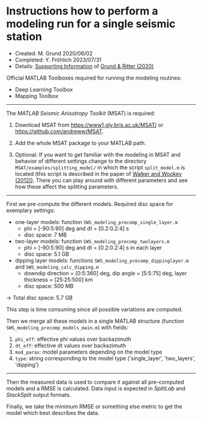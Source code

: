 # Instructions how to perform a modeling run for a single seismic station

- Created: M. Grund 2020/06/02
- Completed: Y. Fröhlich 2023/07/31
- Details: [Supporting Information](https://academic.oup.com/gji/article/223/3/1525/5893297#supplementary-data) of [Grund & Ritter (2020)](https://doi.org/10.1093/gji/ggaa388)

Official MATLAB Toolboxes required for running the modeling routines:

- Deep Learning Toolbox
- Mapping Toolbox

--------------------------------------------------------------------------------------

The _MATLAB Seismic Anisotropy Toolkit_ (MSAT) is required:

1) Download MSAT from https://www1.gly.bris.ac.uk/MSAT/ or https://github.com/andreww/MSAT.

2) Add the whole MSAT package to your MATLAB path.

3) Optional: If you want to get familiar with the modeling in MSAT and behavior
   of different settings change to the directory `MSAT/examples/splitting_model/`
   in which the script `split_model.m` is located (this script is described in the
   paper of [Walker and Wookey (2012))](https://doi.org/10.1016/j.cageo.2012.05.031).
   There you can play around with different parameters and see how these affect the
   splitting parameters.

--------------------------------------------------------------------------------------

First we pre-compute the different models. Required disc space for exemplary settings:

- one-layer models: function `SWS_modeling_precomp_single_layer.m`
  - phi = [-90:5:90] deg and dt = [0.2:0.2:4] s
  - disc space: 7 MB
- two-layer models: function `SWS_modeling_precomp_twolayers.m`
  - phi = [-90:5:90] deg and dt = [0.2:0.2:4] s in each layer
  - disc space: 5.1 GB
- dipping layer models: functions `SWS_modeling_precomp_dippinglayer.m` and `SWS_modeling_calc_dipping.m`
  - downdip direction = [0:5:360] deg, dip angle = [5:5:75] deg, layer thickness = [25:25:500] km
  - disc space: 500 MB

&rarr; Total disc space: 5.7 GB

This step is time consuming since all possible variations are computed.

Then we merge all these models in a single MATLAB structure (function `SWS_modeling_precomp_models_main.m`) with fields:
1) `phi_eff`: effective phi values over backazimuth
2) `dt_eff`: effective dt values over backazimuth
3) `mod_paras`: model parameters depending on the model type
4) `type`: string corresponding to the model type ('single_layer', 'two_layers', 'dipping')

--------------------------------------------------------------------------------------

Then the measured data is used to compare it against all pre-computed models and a RMSE
is calculated. Data input is expected in _SplitLab_ and _StackSplit_ output formats.

Finally, we take the minimum RMSE or something else metric to get the model which best
describes the data.
